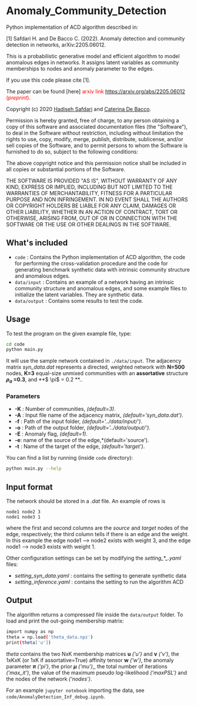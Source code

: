 # Anomaly_Community_Detection 
Python implementation of ACD algorithm described in:

[1] Safdari H. and  De Bacco C. (2022). Anomaly detection and community detection in networks, arXiv:2205.06012.

 
This is a  probabilistic generative model and efficient algorithm to model anomalous edges in networks. It assigns latent variables as community memberships to nodes and anomaly parameter to the edges. <br>

If you use this code please cite [1].   

The paper can be found [here] <span style="color:red"> arxiv link <https://arxiv.org/abs/2205.06012> (_preprint_).  

Copyright (c) 2020 [Hadiseh Safdari](https://github.com/hds-safdari) and [Caterina De Bacco](http://cdebacco.com).

Permission is hereby granted, free of charge, to any person obtaining a copy of this software and associated documentation files (the "Software"), to deal in the Software without restriction, including without limitation the rights to use, copy, modify, merge, publish, distribute, sublicense, and/or sell copies of the Software, and to permit persons to whom the Software is furnished to do so, subject to the following conditions:

The above copyright notice and this permission notice shall be included in all copies or substantial portions of the Software.

THE SOFTWARE IS PROVIDED "AS IS", WITHOUT WARRANTY OF ANY KIND, EXPRESS OR IMPLIED, INCLUDING BUT NOT LIMITED TO THE WARRANTIES OF MERCHANTABILITY, FITNESS FOR A PARTICULAR PURPOSE AND NON INFRINGEMENT. IN NO EVENT SHALL THE AUTHORS OR COPYRIGHT HOLDERS BE LIABLE FOR ANY CLAIM, DAMAGES OR OTHER LIABILITY, WHETHER IN AN ACTION OF CONTRACT, TORT OR OTHERWISE, ARISING FROM, OUT OF OR IN CONNECTION WITH THE SOFTWARE OR THE USE OR OTHER DEALINGS IN THE SOFTWARE.

## What's included
- `code` : Contains the Python implementation of ACD algorithm, the code for performing the cross-validation procedure and the code for generating benchmark synthetic data with intrinsic community structure and anomalous edges.
- `data/input` : Contains an example of a network having an intrinsic community structure and anomalous edges, and some example files to initialize the latent variables. They are synthetic data.
- `data/output` : Contains some results to test the code.


## Usage
To test the program on the given example file, type:   

```bash
cd code
python main.py
```

It will use the sample network contained in `./data/input`. The adjacency matrix *syn_data.dat* represents a directed, weighted network with **N=500** nodes, **K=3** equal-size unmixed communities with an **assortative** structure **$\rho_a$ =0.3**, and **$ \pi$ = 0.2 **.. 

### Parameters

- **-K** : Number of communities, *(default=3)*.
- **-A** : Input file name of the adjacency matrix, *(default='syn_data.dat')*.   
- **-f** : Path of the input folder, *(default='../data/input/')*.
- **-o** : Path of the output folder, *(default='../data/output/')*.
- **-E** : Anomaly flag, *(default=1)*.
- **-e**: name of the source of the edge,*(default='source').
- **-t** : Name of the target of the edge, *(default='target')*. 

You can find a list by running (inside `code` directory): 

```bash
python main.py --help
```

## Input format
The network should be stored in a *.dat* file. An example of rows is

`node1 node2 3` <br>
`node1 node3 1`

where the first and second columns are the _source_ and _target_ nodes of the edge, respectively; the third column tells if there is an edge and the weight. In this example the edge node1 --> node2 exists with weight 3, and the edge node1 --> node3 exists with weight 1.

Other configuration settings can be set by modifying the *setting\_\*_.yaml* files: 

- *setting\_syn_data.yaml* : contains the setting to generate synthetic data
- *setting\_inference.yaml* : contains the setting to run the algorithm ACD

## Output
The algorithm returns a compressed file inside the `data/output` folder. To load and print the out-going membership matrix:

```bash
import numpy as np  
theta = np.load('theta_data.npz')
print(theta['u'])
```

_theta_ contains the two NxK membership matrices **u** *('u')* and **v** *('v')*, the 1xKxK (or 1xK if assortative=True) affinity tensor **w** *('w')*, the anomaly parameter **$\pi$** *('pi')*, the prior **$\mu$** *('mu')*,, the total number of iterations *('max_it')*, the value of the maximum pseudo log-likelihood *('maxPSL')* and the nodes of the network *('nodes')*.  

For an example `jupyter notebook` importing the data, see `code/AnomalyDetection_Inf_debug.ipynb`.
